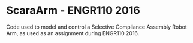 # ScaraArm - ENGR110 2016
Code used to model and control a Selective Compliance Assembly Robot Arm, as used as an assignment during ENGR110 2016.
